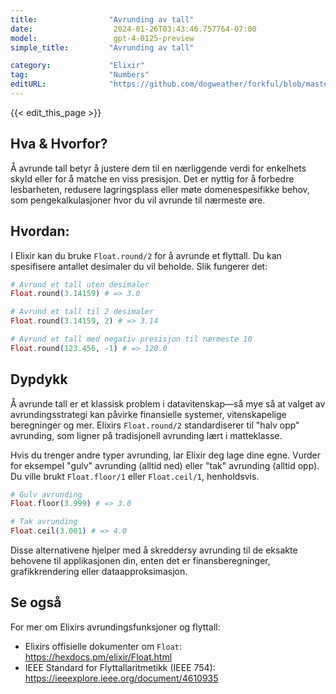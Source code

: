 ```yaml
---
title:                "Avrunding av tall"
date:                  2024-01-26T03:43:46.757764-07:00
model:                 gpt-4-0125-preview
simple_title:         "Avrunding av tall"

category:             "Elixir"
tag:                  "Numbers"
editURL:              "https://github.com/dogweather/forkful/blob/master/content/no/elixir/rounding-numbers.md"
---
```


{{< edit_this_page >}}

## Hva & Hvorfor?
Å avrunde tall betyr å justere dem til en nærliggende verdi for enkelhets skyld eller for å matche en viss presisjon. Det er nyttig for å forbedre lesbarheten, redusere lagringsplass eller møte domenespesifikke behov, som pengekalkulasjoner hvor du vil avrunde til nærmeste øre.

## Hvordan:
I Elixir kan du bruke `Float.round/2` for å avrunde et flyttall. Du kan spesifisere antallet desimaler du vil beholde. Slik fungerer det:

```elixir
# Avrund et tall uten desimaler
Float.round(3.14159) # => 3.0

# Avrund et tall til 2 desimaler
Float.round(3.14159, 2) # => 3.14

# Avrund et tall med negativ presisjon til nærmeste 10
Float.round(123.456, -1) # => 120.0
```

## Dypdykk
Å avrunde tall er et klassisk problem i datavitenskap—så mye så at valget av avrundingsstrategi kan påvirke finansielle systemer, vitenskapelige beregninger og mer. Elixirs `Float.round/2` standardiserer til "halv opp" avrunding, som ligner på tradisjonell avrunding lært i matteklasse.

Hvis du trenger andre typer avrunding, lar Elixir deg lage dine egne. Vurder for eksempel "gulv" avrunding (alltid ned) eller "tak" avrunding (alltid opp). Du ville brukt `Float.floor/1` eller `Float.ceil/1`, henholdsvis.

```elixir
# Gulv avrunding
Float.floor(3.999) # => 3.0

# Tak avrunding
Float.ceil(3.001) # => 4.0
```

Disse alternativene hjelper med å skreddersy avrunding til de eksakte behovene til applikasjonen din, enten det er finansberegninger, grafikkrendering eller dataapproksimasjon.

## Se også
For mer om Elixirs avrundingsfunksjoner og flyttall:

- Elixirs offisielle dokumenter om `Float`: https://hexdocs.pm/elixir/Float.html
- IEEE Standard for Flyttallaritmetikk (IEEE 754): https://ieeexplore.ieee.org/document/4610935
